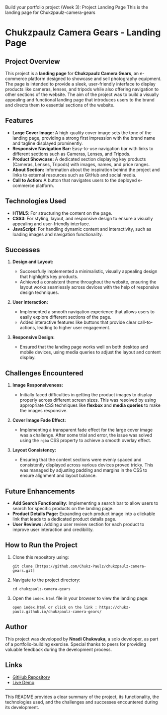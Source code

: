 Build your portfolio project (Week 3): Project Landing Page
This is the landing page for Chukzpaulz-camera-gears

# Chukzpaulz Camera Gears - Landing Page

## Project Overview

This project is a **landing page** for **Chukzpaulz Camera Gears**, an e-commerce platform designed to showcase and sell photography equipment. The page is intended to provide a sleek, user-friendly interface to display products like cameras, lenses, and tripods while also offering navigation to other sections of the website. The aim of the project was to build a visually appealing and functional landing page that introduces users to the brand and directs them to essential sections of the website.

## Features

- **Large Cover Image:** A high-quality cover image sets the tone of the landing page, providing a strong first impression with the brand name and tagline displayed prominently.
- **Responsive Navigation Bar:** Easy-to-use navigation bar with links to different sections such as Cameras, Lenses, and Tripods.
- **Product Showcase:** A dedicated section displaying key products (Cameras, Lenses, Tripods) with images, names, and price ranges.
- **About Section:** Information about the inspiration behind the project and links to external resources such as GitHub and social media.
- **Call to Action:** A button that navigates users to the deployed e-commerce platform.

## Technologies Used

- **HTML5**: For structuring the content on the page.
- **CSS3**: For styling, layout, and responsive design to ensure a visually appealing and user-friendly interface.
- **JavaScript**: For handling dynamic content and interactivity, such as loading images and navigation functionality.

## Successes

1. **Design and Layout:**
   - Successfully implemented a minimalistic, visually appealing design that highlights key products.
   - Achieved a consistent theme throughout the website, ensuring the layout works seamlessly across devices with the help of responsive design techniques.

2. **User Interaction:**
   - Implemented a smooth navigation experience that allows users to easily explore different sections of the page.
   - Added interactive features like buttons that provide clear call-to-actions, leading to higher user engagement.

3. **Responsive Design:**
   - Ensured that the landing page works well on both desktop and mobile devices, using media queries to adjust the layout and content display.

## Challenges Encountered

1. **Image Responsiveness:**
   - Initially faced difficulties in getting the product images to display properly across different screen sizes. This was resolved by using appropriate CSS techniques like **flexbox** and **media queries** to make the images responsive.

2. **Cover Image Fade Effect:**
   - Implementing a transparent fade effect for the large cover image was a challenge. After some trial and error, the issue was solved using the `rgba` CSS property to achieve a smooth overlay effect.

3. **Layout Consistency:**
   - Ensuring that the content sections were evenly spaced and consistently displayed across various devices proved tricky. This was managed by adjusting padding and margins in the CSS to ensure alignment and layout balance.

## Future Enhancements

- **Add Search Functionality:** Implementing a search bar to allow users to search for specific products on the landing page.
- **Product Details Page:** Expanding each product image into a clickable link that leads to a dedicated product details page.
- **User Reviews:** Adding a user review section for each product to improve user interaction and credibility.

## How to Run the Project

1. Clone this repository using:
   ```
   git clone [https://github.com/Chukz-Paulz/chukzpaulz-camera-gears.git]
   ```
2. Navigate to the project directory:
   ```
   cd chukzpaulz-camera-gears
   ```
3. Open the `index.html` file in your browser to view the landing page:
   ```
   open index.html or click on the link : https://chukz-paulz.github.io/chukzpaulz-camera-gears/
   ```

## Author

This project was developed by **Nnadi Chukwuka**, a solo developer, as part of a portfolio-building exercise. Special thanks to peers for providing valuable feedback during the development process.

## Links

- [GitHub Repository](https://github.com/Chukz-Paulz/chukzpaulz-camera-gears.git)
- [Live Demo](https://chukz-paulz.github.io/chukzpaulz-camera-gears/)

---

This README provides a clear summary of the project, its functionality, the technologies used, and the challenges and successes encountered during its development.

